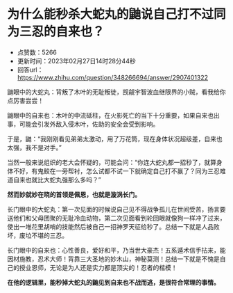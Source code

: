 # 为什么能秒杀大蛇丸的鼬说自己打不过同为三忍的自来也？
- 点赞数：5266
- 更新时间：2023年02月27日14时28分44秒
- 回答url：https://www.zhihu.com/question/348266694/answer/2907401322
<body>
 <p data-pid="GjMoRXSc">鼬眼中的大蛇丸：背叛了木叶的无耻叛徒，觊觎宇智波血继限界的小贼，看我给你点厉害尝尝！</p>
 <p data-pid="yQMGCVOi">鼬眼中的自来也：木叶的中流砥柱，在火影死亡的当下十分重要，如果自来也出事，可能会引发外敌入侵木叶，佐助的安全会受到影响。</p>
 <p data-pid="y5g5qBxp">于是，鼬：“我刚刚看见弟弟太激动，用了万花筒，现在身体状况超级差，自来也太强，我不是对手。”</p>
 <p data-pid="05qE3256">当然一般来说组织的老大会怀疑的，可能会问：“你连大蛇丸都一招秒了，就算身体不好，有鬼鲛在一旁帮衬，怎么试都不试一下就确定自己打不赢了？同为三忍难道自来也就比大蛇丸强那么多吗？”</p>
 <p data-pid="75hQ-alU"><b>然而妙就妙在晓的首领是佩恩，也就是漩涡长门。</b></p>
 <p data-pid="Rm6omE3t">长门眼中的大蛇丸：第一次见面的时候说自己见不得战争孤儿在世间受苦，扬言要送他们和父母团聚的无耻冷血动物，第二次见面看到轮回眼就像狗一样冲了过来，使出一堆花里胡哨的技能然后被自己一招神罗天征给秒了。总结一下就是人品败坏，废垃不堪的三忍。</p>
 <p data-pid="zaeFM3vC">长门眼中的自来也：心性善良，爱好和平，乃当世大豪杰！五系遁术信手拈来，能因材施教，忍术大师！背靠三大圣地的妙木山，神秘莫测！总结一下就是不愧是自己的授业恩师，无论是为人还是实力都是顶尖的！忍者的楷模！</p>
 <p data-pid="BgHV9yfB"><b>在他的逻辑里，能秒掉大蛇丸的鼬见到自来也不战而逃，是很符合常理的事情。</b></p>
 <p></p>
</body>